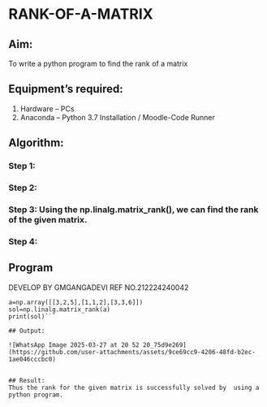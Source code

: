 # RANK-OF-A-MATRIX
## Aim:
To write a python program to find the rank of a matrix
## Equipment’s required:
1. 	Hardware – PCs
2. 	Anaconda – Python 3.7 Installation / Moodle-Code Runner
## Algorithm:
### Step 1: 
### Step 2: 
### Step 3: Using the np.linalg.matrix_rank(), we can find the rank of the given matrix.
### Step 4: 
## Program
DEVELOP BY GMGANGADEVI
REF NO.212224240042
```import numpy as np
a=np.array([[3,2,5],[1,1,2],[3,3,6]])
sol=np.linalg.matrix_rank(a)
print(sol)```

## Output:

![WhatsApp Image 2025-03-27 at 20 52 20_75d9e269](https://github.com/user-attachments/assets/9ce69cc9-4206-48fd-b2ec-1ae046cccbc0)


## Result:
Thus the rank for the given matrix is successfully solved by  using a python program.


